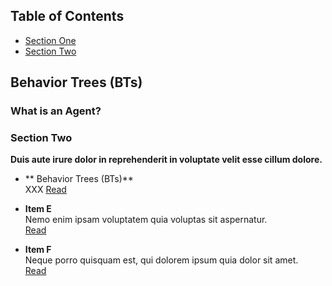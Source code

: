 ## Table of Contents

- [Section One](#section-one)
- [Section Two](#section-two)

## Behavior Trees (BTs)

### What is an Agent?

### Section Two

**Duis aute irure dolor in reprehenderit in voluptate velit esse cillum dolore.**

- ** Behavior Trees (BTs)**  
  XXX
  [Read](xx)

- **Item E**  
  Nemo enim ipsam voluptatem quia voluptas sit aspernatur.  
  [Read](#)

- **Item F**  
  Neque porro quisquam est, qui dolorem ipsum quia dolor sit amet.  
  [Read](#)

